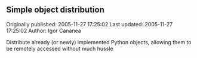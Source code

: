 ## Simple object distribution 
Originally published: 2005-11-27 17:25:02 
Last updated: 2005-11-27 17:25:02 
Author: Igor Cananea 
 
Distribute already (or newly) implemented Python objects, allowing them to be remotely accessed without much hussle